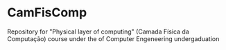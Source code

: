 # CamFisComp
Repository for "Physical layer of computing" (Camada Física da Computação) course under the of Computer Engeneering undergaduation
